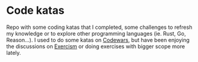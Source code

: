 # Code katas

Repo with some coding katas that I completed, some challenges to refresh my knowledge or to explore other programming languages (ie. Rust, Go, Reason...). I used to do some katas on [Codewars](https://www.codewars.com/users/ftorrado/completed_solutions), but have been enjoying the discussions on [Exercism](http://exercism.io/) or doing exercises with bigger scope more lately.
